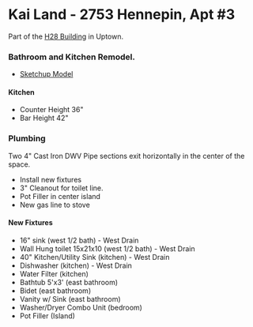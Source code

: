 Kai Land - 2753 Hennepin, Apt #3
================

Part of the [H28 Building](http://www.h28.co) in Uptown.

### Bathroom and Kitchen Remodel.

* [Sketchup Model](https://www.dropbox.com/sh/byuk5uxs4hlee1f/QIp6-jFPHR/2753Hennepin.skp)

#### Kitchen

* Counter Height 36"
* Bar Height 42"

### Plumbing

Two 4" Cast Iron DWV Pipe sections exit horizontally in the center of the space.

* Install new fixtures
* 3" Cleanout for toilet line.
* Pot Filler in center island
* New gas line to stove

#### New Fixtures

* 16" sink (west 1/2 bath) - West Drain
* Wall Hung toilet 15x21x10 (west 1/2 bath) - West Drain
* 40" Kitchen/Utility Sink (kitchen) - West Drain
* Dishwasher (kitchen) - West Drain
* Water Filter (kitchen)
* Bathtub 5'x3' (east bathroom)
* Bidet (east bathroom)
* Vanity w/ Sink (east bathroom)
* Washer/Dryer Combo Unit (bedroom)
* Pot Filler (Island)
